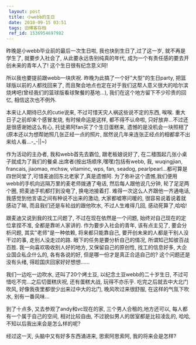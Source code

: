 ```yaml
---
 layout: post
 title: 小webb的生日
 date: 2018-09-15 03:51
 tags: 旧博客存档
 ref_id: 1536954697982
---
```

昨晚是小webb毕业前的最后一次生日啦, 我也快到生日了,过了这一岁, 就不再是学生了, 就要步入社会了, 从此要永远告别纯真的年代,
成为一个有责任感的要去开创未来的青年人了! 这个生日很有纪念意义阿!



所以我也要提前跟webb一块庆祝. 昨晚为此搞了一个好"大型"的生日party, 把篮球版以前的人都找回来了,
而且聚会地点也定在对于我们这帮人意义很大的哈尔滨烧烤吧(曾经我们的篮球版看球聚餐的基地...), 我们在这个地方留下不少珍贵的回忆, 相信这次也不例外.



本来让人期待已久的cutie说来, 不过可惜天灾人祸这些说不定的东西, 唉唉. 重大日子之前却来个感冒发烧, 有时候命运是这样, 都不得不认命啦,
只好放弃...不过还是很感谢她这么有心, 托徒弟阿fan买了个生日蛋糕来, 遗憾的是没机会一块照相了(原本还以为想帮她照几张正经一点的照片,
居然说几年来连张正经点的相都拿不出来给人看...-_-||~)



作为活动的主办者, 我和webb首先去霸位, 跟老板娘说好了, 在二楼围起几张小桌子就成为了我们的餐桌.出席者(按出场顺序,嘿嘿)包括有webb, 我,
wuqingjian, francais, jiaomao, mchsw, vitaminc, wps, fan, seadog,
pearlpearl...都可算是四世同堂了,可惜麦迪回东北老家了,真是遗憾阿. 为了弥补这个遗憾,我们便用webb的手机向远隔万里的麦老师拨通了电话,
然后每人跟他说几分钟, 轮了足足两个圈, 把麦迪手机都打到没电了, 换电池接着打. 难得一次这么人齐跟他一齐通电话, 我感觉到他言语之间有种说不出来的激动,
大家都嘘寒问暖的, 很容易说着说着就感动了嘛, 而且我们还是车轮战的跟他吹水, 不过人生难得几回, 感动死算了,哈哈!



跟麦迪又说到我的找工问题了, 不过在现在依然是一个问题, 始终对自己现在的定位拿捏不准, 全都是靠听人家讲的. 作为要步入社会的青年, 该有点主见了,
要会分析问题, 其实"老师"是一种依赖, 将来都只能靠自己, 要开创未来的人都是干别人没干过的事, 走别人没走过的路. 眼下的任务是要分析自己的情况,
所谓知己知彼百战百胜. 我一向喜欢吸收别人好的地方, 又保留自己的原创性, 找工的信息好多, 大企业国企私企什么的, 各有各说的好,
但是哪一份才是真正合适自己的? 这个问题还是没有头绪, 得趁国庆回家好好想想......



我们一边吃一边吹水, 还叫了20个烤土豆, 以纪念土豆webb的二十岁生日, 不过可惜吃不完...之后切蛋糕庆祝, 还有蛋糕大战, 玩得不亦乐乎.
吃完之后就去中大北门吹风, 好像我夜里都很少出来过中大的北门, 晚风吹过来很舒服, 在这样的气氛下吹水, 别有一番风味...



到了十点多, 又去参观了andy和vc现在的家, 三个男人合租的,地方还可以, 每人都有一个属于自己的空间, 相对比较自由,
不过貌似男人的居室都是比较凌乱的, 哈哈, 不知以后我出来会是怎么样的呢?



经过这一天, 头脑中又有好多东西涌进来, 思索阿思索阿, 我的将来会是怎样?





